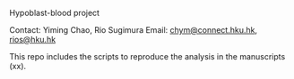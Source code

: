 Hypoblast-blood project

Contact: Yiming Chao, Rio Sugimura
Email: chym@connect.hku.hk, rios@hku.hk

This repo includes the scripts to reproduce the analysis in the manuscripts (xx). 
